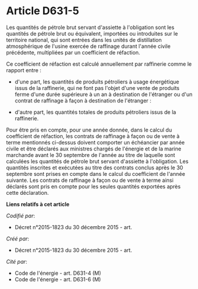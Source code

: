 # Article D631-5

Les quantités de pétrole brut servant d'assiette à l'obligation sont les quantités de pétrole brut ou équivalent, importées
ou introduites sur le territoire national, qui sont entrées dans les unités de distillation atmosphérique de l'usine exercée
de raffinage durant l'année civile précédente, multipliées par un coefficient de réfaction.

Ce coefficient de réfaction est calculé annuellement par raffinerie comme le rapport entre :

- d'une part, les quantités de produits pétroliers à usage énergétique issus de la raffinerie, qui ne font pas l'objet d'une
vente de produits ferme d'une durée supérieure à un an à destination de l'étranger ou d'un contrat de raffinage à façon à
destination de l'étranger :

- d'autre part, les quantités totales de produits pétroliers issus de la raffinerie.

Pour être pris en compte, pour une année donnée, dans le calcul du coefficient de réfaction, les contrats de raffinage à
façon ou de vente à terme mentionnés ci-dessus doivent comporter un échéancier par année civile et être déclarés aux
ministres chargés de l'énergie et de la marine marchande avant le 30 septembre de l'année au titre de laquelle sont calculées
les quantités de pétrole brut servant d'assiette à l'obligation. Les quantités inscrites et exécutées au titre des contrats
conclus après le 30 septembre sont prises en compte dans le calcul du coefficient de l'année suivante. Les contrats de
raffinage à façon ou de vente à terme ainsi déclarés sont pris en compte pour les seules quantités exportées après cette
déclaration.

**Liens relatifs à cet article**

_Codifié par_:

  - Décret n°2015-1823 du 30 décembre 2015 - art.

_Créé par_:

  - Décret n°2015-1823 du 30 décembre 2015 - art.

_Cité par_:

  - Code de l'énergie - art. D631-4 (M)
  - Code de l'énergie - art. D631-6 (M)
